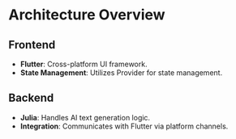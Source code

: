 # Architecture Overview

## Frontend

- **Flutter**: Cross-platform UI framework.
- **State Management**: Utilizes Provider for state management.

## Backend

- **Julia**: Handles AI text generation logic.
- **Integration**: Communicates with Flutter via platform channels.
